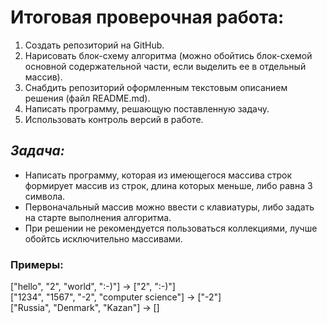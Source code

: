 # Итоговая проверочная работа:
1. Создать репозиторий на GitHub.
2. Нарисовать блок-схему алгоритма (можно обойтись блок-схемой основной содержательной части, если выделить ее в отдельный массив).
3. Снабдить репозиторий оформленным текстовым описанием решения (файл README.md).
4. Написать программу, решающую поставленную задачу.
5. Использовать контроль версий в работе.

## *Задача:*
* Написать программу, которая из имеющегося массива строк формирует массив из строк, длина которых меньше, либо равна 3 символа.  
* Первоначальный массив можно ввести с клавиатуры, либо задать на старте выполнения алгоритма.  
* При решении не рекомендуется пользоваться коллекциями, лучше обойтсь исключительно массивами.

### Примеры:
["hello", "2", "world", ":-)"] -> ["2", ":-)"]  
["1234", "1567", "-2", "computer science"] -> ["-2"]  
["Russia", "Denmark", "Kazan"] -> []